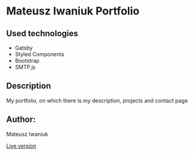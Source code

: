# Mateusz Iwaniuk Portfolio

## Used technologies

- Gatsby
- Styled Components
- Bootstrap
- SMTP.js

## Description

My portfolio, on which there is my description, projects and contact page

## Author:

Mateusz Iwaniuk

[Live version](http://www.mateusz-iwaniuk.pl/)
